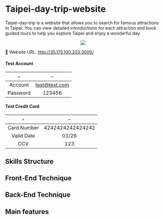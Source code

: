 # Taipei-day-trip-website

Taipei-day-trip is a website that allows you to search for famous attractions in Taipei. You can view detailed introductions for each attraction and book guided tours to help you explore Taipei and enjoy a wonderful day.

<p align="center">
<img src="static/images/intro.gif" />
</p>

:link: Website URL: http://35.175.100.203:3000/

<h4>Test Account<h4/>

|    -     |       -       |
| :------: | :-----------: |
| Account  | test@test.com |
| Password |    123456     |

<h4>Test Credit Card<h4/>

|      -      |        -         |
| :---------: | :--------------: |
| Card Number | 4242424242424242 |
| Valid Date  |      01/26       |
|     CCV     |       123        |

## Skills Structure

## Front-End Technique

## Back-End Technique

## Main features
